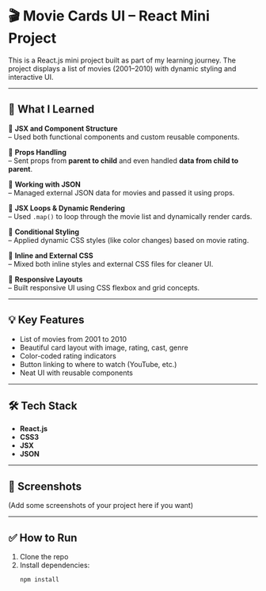 # 🎬 Movie Cards UI – React Mini Project

This is a React.js mini project built as part of my learning journey. The project displays a list of movies (2001–2010) with dynamic styling and interactive UI.

---

## 🚀 What I Learned

🔹 **JSX and Component Structure**  
– Used both functional components and custom reusable components.

🔹 **Props Handling**  
– Sent props from **parent to child** and even handled **data from child to parent**.

🔹 **Working with JSON**  
– Managed external JSON data for movies and passed it using props.

🔹 **JSX Loops & Dynamic Rendering**  
– Used `.map()` to loop through the movie list and dynamically render cards.

🔹 **Conditional Styling**  
– Applied dynamic CSS styles (like color changes) based on movie rating.

🔹 **Inline and External CSS**  
– Mixed both inline styles and external CSS files for cleaner UI.

🔹 **Responsive Layouts**  
– Built responsive UI using CSS flexbox and grid concepts.

---

## 💡 Key Features

- List of movies from 2001 to 2010
- Beautiful card layout with image, rating, cast, genre
- Color-coded rating indicators
- Button linking to where to watch (YouTube, etc.)
- Neat UI with reusable components

---

## 🛠️ Tech Stack

- **React.js**
- **CSS3**
- **JSX**
- **JSON**

---

## 📸 Screenshots

(Add some screenshots of your project here if you want)

---

## ✅ How to Run

1. Clone the repo
2. Install dependencies:
   ```bash
   npm install
